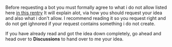 Before requesting a bot you must formally agree to what i do not allow listed here [in this rentry]() It will explain alot, via how you should request your idea and also what i don't allow. I recommend reading it so you request right and do not get ighnored if your request contains something i do not create.

If you have already read and got the idea down completely, go ahead and head over to **Discussions** to hand over to me your idea.
